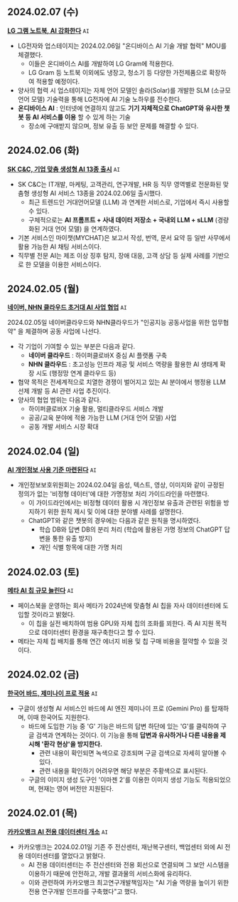 ## 2024.02.07 (수)
**[LG 그램 노트북, AI 강화한다](https://n.news.naver.com/mnews/article/015/0004945920?sid=105)** ```AI```

* LG전자와 업스테이지는 2024.02.06일 "온디바이스 AI 기술 개발 협력" MOU를 체결했다.
  * 이들은 온디바이스 AI를 개발하여 LG Gram에 적용한다.
  * LG Gram 등 노트북 이외에도 냉장고, 청소기 등 다양한 가전제품으로 확장하여 적용할 예정이다.
* 양사의 협력 시 업스테이지는 자체 언어 모델인 솔라(Solar)를 개발한 SLM (소규모 언어 모델) 기술력을 통해 LG전자에 AI 기술 노하우를 전수한다.
* **온디바이스 AI** : 인터넷에 연결하지 않고도 **기기 자체적으로 ChatGPT와 유사한 챗봇 등 AI 서비스를 이용** 할 수 있게 하는 기술
  * 장소에 구애받지 않으며, 정보 유출 등 보안 문제를 해결할 수 있다.

## 2024.02.06 (화)
**[SK C&C, 기업 맞춤 생성형 AI 13종 출시](https://n.news.naver.com/mnews/article/001/0014490911?sid=105)** ```AI```

* SK C&C는 IT개발, 마케팅, 고객관리, 연구개발, HR 등 직무 영역별로 전문화된 맞춤형 생성형 AI 서비스 13종을 2024.02.06일 출시했다.
  * 최근 트렌드인 거대언어모델 (LLM) 과 연계한 서비스로, 기업에서 즉시 사용할 수 있다.
  * 구체적으로는 **AI 프롬프트 + 사내 데이터 저장소 + 국내외 LLM + sLLM** (경량화된 거대 언어 모델) 을 연계하였다.
* 기본 서비스인 마이챗(MYCHAT)은 보고서 작성, 번역, 문서 요약 등 일반 사무에서 활용 가능한 AI 채팅 서비스이다.
* 직무별 전문 AI는 제조 이상 징후 탐지, 장애 대응, 고객 상담 등 실제 사례를 기반으로 한 모델을 이용한 서비스이다.

## 2024.02.05 (월)
**[네이버, NHN 클라우드 초거대 AI 사업 협업](https://n.news.naver.com/mnews/article/001/0014489136?sid=105)** ```AI```

2024.02.05일 네이버클라우드와 NHN클라우드가 "인공지능 공동사업을 위한 업무협약" 을 체결하며 공동 사업에 나선다.
* 각 기업이 기여할 수 있는 부분은 다음과 같다.
  * **네이버 클라우드** : 하이퍼클로바X 중심 AI 플랫폼 구축
  * **NHN 클라우드** : 초고성능 인프라 제공 및 서비스 역량을 활용한 AI 생태계 확장 시도 (행정망 연계 클라우드 등)
* 협약 목적은 전세계적으로 치열한 경쟁이 벌어지고 있는 AI 분야에서 행정용 LLM 선제 개발 등 AI 관련 사업 추진이다.
* 양사의 협업 범위는 다음과 같다.
  * 하이퍼클로바X 기술 활용, 멀티클라우드 서비스 개발
  * 공공/교육 분야에 적용 가능한 LLM (거대 언어 모델) 사업
  * 공동 개발 서비스 시장 확대

## 2024.02.04 (일)
**[AI 개인정보 사용 기준 마련된다](https://n.news.naver.com/mnews/article/656/0000078683?sid=102)** ```AI```

* 개인정보보호위원회는 2024.02.04일 음성, 텍스트, 영상, 이미지와 같이 규정된 정의가 없는 '비정형 데이터'에 대한 가명정보 처리 가이드라인을 마련했다.
  * 이 가이드라인에서는 비정형 데이터 활용 시 개인정보 유출과 관련된 위험을 방지하기 위한 원칙 제시 및 이에 대한 분야별 사례를 설명한다.
  * ChatGPT와 같은 챗봇의 경우에는 다음과 같은 원칙을 명시하였다.
    * 학습 DB와 답변 DB의 분리 처리 (학습에 활용된 가명 정보의 ChatGPT 답변을 통한 유출 방지)
    * 개인 식별 항목에 대한 가명 처리

## 2024.02.03 (토)
**[메타 AI 칩 규모 늘린다](https://www.digitaltoday.co.kr/news/articleView.html?idxno=504698)** ```AI```

* 페이스북을 운영하는 회사 메타가 2024년에 맞춤형 AI 칩을 자사 데이터센터에 도입할 것이라고 밝혔다.
  * 이 칩을 실전 배치하여 범용 GPU와 자체 칩의 조화를 꾀한다. 즉 AI 지원 목적으로 데이터센터 환경을 재구축한다고 할 수 있다.
* 메타는 자체 칩 배치를 통해 연간 에너지 비용 및 칩 구매 비용을 절약할 수 있을 것이다.

## 2024.02.02 (금)
**[한국어 바드, 제미나이 프로 적용](https://n.news.naver.com/mnews/article/030/0003178533?sid=105)** ```AI```

* 구글이 생성형 AI 서비스인 바드에 AI 엔진 제미나이 프로 (Gemini Pro) 를 탑재하며, 이때 한국어도 지원한다.
  * 바드에 도입한 기능 중 'G' 기능은 바드의 답변 하단에 있는 'G'를 클릭하여 구글 검색과 연계하는 것이다. 이 기능을 통해 **답변과 유사하거나 다른 내용을 제시해 '환각 현상'을 방지한다.**
    * 관련 내용이 확인되면 녹색으로 강조되며 구글 검색으로 자세히 알아볼 수 있다.
    * 관련 내용을 확인하기 어려우면 해당 부분은 주황색으로 표시된다.
  * 구글의 이미지 생성 도구인 '이마젠 2'를 이용한 이미지 생성 기능도 적용되었으며, 현재는 영어 버전만 지원된다.

## 2024.02.01 (목)
**[카카오뱅크 AI 전용 데이터센터 개소](https://n.news.naver.com/mnews/article/003/0012351190?sid=101)** ```AI```

* 카카오뱅크는 2024.02.01일 기존 주 전산센터, 재난복구센터, 백업센터 외에 AI 전용 데이터센터를 열었다고 밝혔다.
  * AI 전용 데이터센터는 주 전산센터와 전용 회선으로 연결되며 그 보안 시스템을 이용하기 때문에 안전하고, 개발 결과물의 서비스화에 유리하다.
  * 이와 관련하여 카카오뱅크 최고연구개발책임자는 "AI 기술 역량을 높이기 위한 전용 연구개발 인프라를 구축했다"고 했다.